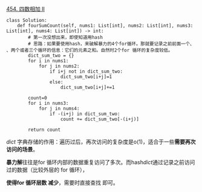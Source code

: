 [454. 四数相加 II](https://leetcode-cn.com/problems/4sum-ii/)

```
class Solution:
    def fourSumCount(self, nums1: List[int], nums2: List[int], nums3: List[int], nums4: List[int]) -> int:
        # 第一次没想出来，即使知道用hash
        # 思路：如果要使用hash，来破解暴力的4个for循环。那就要记录之前前面一个、 、两个或者三个循环的信息：它们的元素之和。自然时2个for 循环的复杂度较低。
        dict_sum_two = {}
        for i in nums1:
            for j in nums2:
                if i+j not in dict_sum_two:
                    dict_sum_two[i+j]=1
                else:
                    dict_sum_two[i+j]+=1
        
        count=0
        for i in nums3:
            for j in nums4:
                if -(i+j) in dict_sum_two:
                    count += dict_sum_two[-(i+j)]
                
        return count

```

 *dict* 字典存储的作用：遍历过后，再次访问的复杂度是o(1)，适合于一些**需要再次访问的场景**。
 
 **暴力解**往往是for 循环内部的数据重复访问了多次。而hash*dict*通过记录之前访问过的数据（比较外层的 for 循环），
 
 **使得for 循环层数 减少**，需要时直接查找 即可。
